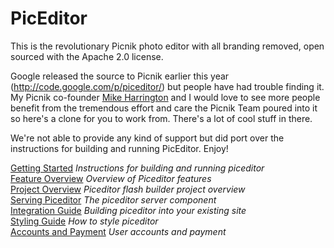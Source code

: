 PicEditor
=========

This is the revolutionary Picnik photo editor with all branding removed, open sourced with the Apache 2.0 license.

Google released the source to Picnik earlier this year (http://code.google.com/p/piceditor/) but people have had trouble finding it. My Picnik co-founder [Mike Harrington](https://github.com/mikehar) and I would love to see more people benefit from the tremendous effort and care the Picnik Team poured into it so here's a clone for you to work from. There's a lot of cool stuff in there.

We're not able to provide any kind of support but did port over the instructions for building and running PicEditor. Enjoy!


[Getting Started](https://github.com/darrinm/PicEditor/wiki/Getting-Started) _Instructions for building and running piceditor_  
[Feature Overview](https://github.com/darrinm/PicEditor/wiki/Feature-Overview) _Overview of Piceditor features_  
[Project Overview](https://github.com/darrinm/PicEditor/wiki/Project-Overview) _Piceditor flash builder project overview_  
[Serving Piceditor](https://github.com/darrinm/PicEditor/wiki/Serving-Piceditor) _The piceditor server component_  
[Integration Guide](https://github.com/darrinm/PicEditor/wiki/Integration-Guide) _Building piceditor into your existing site_  
[Styling Guide](https://github.com/darrinm/PicEditor/wiki/Styling-Guide) _How to style piceditor_  
[Accounts and Payment](https://github.com/darrinm/PicEditor/wiki/Accounts-and-Payment) _User accounts and payment_  
